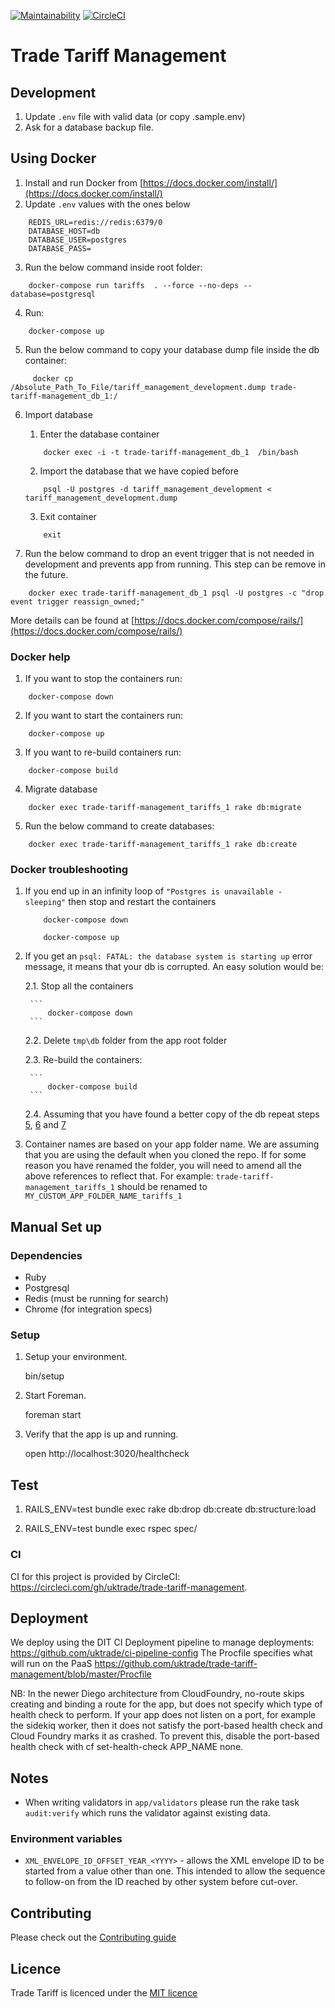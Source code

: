 [![Maintainability](https://api.codeclimate.com/v1/badges/4a91c7c33582ec9ea2fd/maintainability)](https://codeclimate.com/github/uktrade/trade-tariff-management/maintainability)
[![CircleCI](https://circleci.com/gh/uktrade/trade-tariff-management.svg?style=svg)](https://circleci.com/gh/uktrade/trade-tariff-management)

# Trade Tariff Management

## Development

1. Update `.env` file with valid data (or copy .sample.env)
2. Ask for a database backup file.

## Using Docker
1. Install and run Docker from [https://docs.docker.com/install/](https://docs.docker.com/install/)
2. Update `.env` values with the ones below
```
    REDIS_URL=redis://redis:6379/0
    DATABASE_HOST=db
    DATABASE_USER=postgres
    DATABASE_PASS=
```
3. Run the below command inside root folder:
```
    docker-compose run tariffs  . --force --no-deps --database=postgresql
```
4. Run:
```
    docker-compose up
```

5. <a name="5"></a> Run the below command to copy your database dump file inside the db container:
```
     docker cp /Absolute_Path_To_File/tariff_management_development.dump trade-tariff-management_db_1:/
```
6. <a name="6"></a> Import database
    1. Enter the database container
    ```
        docker exec -i -t trade-tariff-management_db_1  /bin/bash
    ```

    2. Import the database that we have copied before
    ```
        psql -U postgres -d tariff_management_development < tariff_management_development.dump
    ```

    3. Exit container
    ```
        exit
    ```
7. <a name="7"></a> Run the below command to drop an event trigger that is not needed in development and prevents app from running. This step can be remove in the future.
```
    docker exec trade-tariff-management_db_1 psql -U postgres -c "drop event trigger reassign_owned;"
```

More details can be found at [https://docs.docker.com/compose/rails/](https://docs.docker.com/compose/rails/)

### Docker help
1. If you want to stop the containers run:
```
    docker-compose down
```
2. If you want to start the containers run:
```
    docker-compose up
```
3. If you want to re-build containers run:
```
    docker-compose build
```
4. Migrate database
```
    docker exec trade-tariff-management_tariffs_1 rake db:migrate
```
5. Run the below command to create databases:
```
    docker exec trade-tariff-management_tariffs_1 rake db:create
```

### Docker troubleshooting
1. If you end up in an infinity loop of `"Postgres is unavailable - sleeping"` then stop and restart
the containers

    ```
        docker-compose down
    ```
    ```
        docker-compose up
    ```

2. If you get an `psql: FATAL: the database system is starting up` error message, it means that your db is corrupted.
An easy solution would be:

    2.1.
        Stop all the containers

        ```
            docker-compose down
        ```
    2.2. Delete `tmp\db` folder from the app root folder

    2.3. Re-build the containers:

        ```
            docker-compose build
        ```
    2.4. Assuming that you have found a better copy of the db repeat steps [5](#5), [6](#6) and [7](#7)

3. Container names are based on your app folder name. We are assuming that you are using the default
    when you cloned the repo. If for some reason you have renamed the folder, you will need to amend all the
    above references to reflect that. For example: `trade-tariff-management_tariffs_1` should be renamed to
    `MY_CUSTOM_APP_FOLDER_NAME_tariffs_1`

## Manual Set up

### Dependencies

  - Ruby
  - Postgresql
  - Redis (must be running for search)
  - Chrome (for integration specs)

### Setup

1. Setup your environment.

    bin/setup

2. Start Foreman.

    foreman start

3. Verify that the app is up and running.

    open http://localhost:3020/healthcheck

## Test

1. RAILS_ENV=test bundle exec rake db:drop db:create db:structure:load

2. RAILS_ENV=test bundle exec rspec spec/

### CI

CI for this project is provided by CircleCI: https://circleci.com/gh/uktrade/trade-tariff-management.


## Deployment

We deploy using the DIT CI Deployment pipeline to manage deployments:
https://github.com/uktrade/ci-pipeline-config
The Procfile specifies what will run on the PaaS https://github.com/uktrade/trade-tariff-management/blob/master/Procfile

NB: In the newer Diego architecture from CloudFoundry, no-route skips creating and binding a route for the app, but does not specify which type of health check to perform. If your app does not listen on a port, for example the sidekiq worker, then it does not satisfy the port-based health check and Cloud Foundry marks it as crashed. To prevent this, disable the port-based health check with cf set-health-check APP_NAME none.

## Notes

* When writing validators in `app/validators` please run the rake task
`audit:verify` which runs the validator against existing data.

### Environment variables

- `XML_ENVELOPE_ID_OFFSET_YEAR_<YYYY>` - allows the XML envelope ID to be
  started from a value other than one. This intended to allow the sequence to
  follow-on from the ID reached by other system before cut-over.

## Contributing

Please check out the [Contributing guide](https://github.com/uktrade/trade-tariff-management/blob/master/CONTRIBUTING.md)

## Licence

Trade Tariff is licenced under the [MIT licence](https://github.com/uktrade/trade-tariff-management/blob/master/LICENCE.txt)
